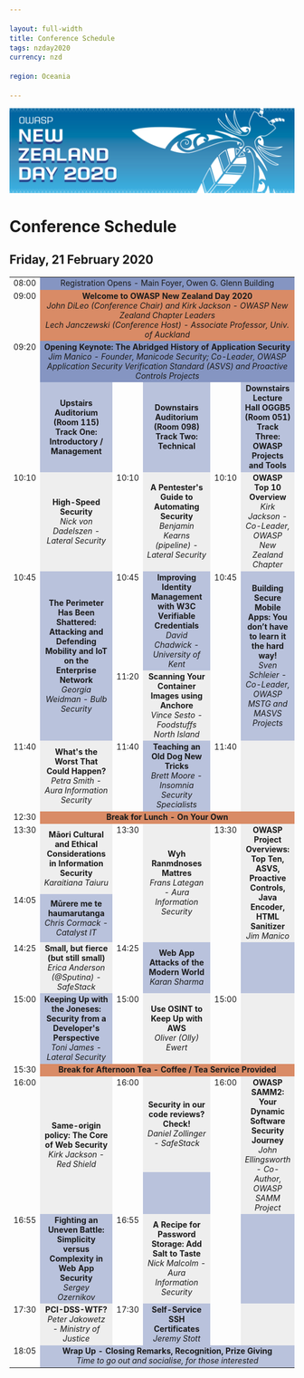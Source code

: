```yaml
---

layout: full-width
title: Conference Schedule
tags: nzday2020
currency: nzd

region: Oceania

---
```


![Conference Web Banner](../assets/images/Web_Banner-OWASP_NZ_Day_2020.jpg)

# Conference Schedule

## Friday, 21 February 2020

<table width="100%">
  <tr>
    <td style="width: 8%; vertical-align: top; text-align: right;">08:00</td>
    <td colspan="5" style="background-color: #8595C2; text-align: center;">Registration Opens - Main Foyer, Owen G. Glenn Building</td>
  </tr>
  <tr>
    <td valign="top" align="right">09:00</td>
    <td colspan="5" style="background-color: #D98B66; text-align: center;"><b>Welcome to OWASP New Zealand Day 2020</b><br /><i>John DiLeo (Conference Chair) and Kirk Jackson - OWASP New Zealand Chapter Leaders<br />Lech Janczewski (Conference Host) - Associate Professor, Univ. of Auckland</i></td>
  </tr>
  <tr>
    <td valign="top" align="right">09:20</td>
    <td colspan="5" style="background-color: #8595C2; text-align: center;"><b>Opening Keynote: The Abridged History of Application Security</b><br /><i>Jim Manico - Founder, Manicode Security; Co-Leader, OWASP Application Security Verification Standard (ASVS) and Proactive Controls Projects</i></td>
  </tr>
  <tr>
    <td width="8%" valign="top" align="right">&nbsp;</td>
    <td style="background-color: #B9C2DC; text-align: center" width="29%"><strong>Upstairs Auditorium (Room 115)<br />Track One: Introductory / Management</strong></td>
    <td width="8%" valign="top" align="right">&nbsp;</td>
    <td style="background-color: #B9C2DC; text-align: center" width="29%"><strong>Downstairs Auditorium (Room 098)<br />Track Two: Technical</strong></td>
    <td width="8%" valign="top" align="right">&nbsp;</td>
    <td style="background-color: #B9C2DC; text-align: center"><strong>Downstairs Lecture Hall OGGB5 (Room 051)<br />Track Three: OWASP Projects and Tools</strong></td>
  </tr>
  <tr>
    <td valign="top" align="right">10:10</td>
    <td style="background-color: #EEE; text-align: center"><strong>High-Speed Security</strong><br /><em>Nick von Dadelszen - Lateral Security</em></td>
    <td valign="top" align="right">10:10</td>
    <td style="background-color: #EEE; text-align: center"><strong>A Pentester's Guide to Automating Security</strong><br /><em>Benjamin Kearns (pipeline) - Lateral Security</em></td>
    <td valign="top" align="right">10:10</td>
    <td style="background-color: #EEE; text-align: center"><strong>OWASP Top 10 Overview</strong><br /><em>Kirk Jackson - Co-Leader, OWASP New Zealand Chapter</em></td>
  </tr>
  <tr>
    <td valign="top" align="right">10:45</td>
    <td style="background-color: #B9C2DC; text-align: center" rowspan="2"><strong>The Perimeter Has Been Shattered: Attacking and Defending Mobility and IoT on the Enterprise Network</strong><br /><em>Georgia Weidman - Bulb Security</em></td>
    <td valign="top" align="right">10:45</td>
    <td style="background-color: #B9C2DC; text-align: center"><strong>Improving Identity Management with W3C Verifiable Credentials</strong><br /><em>David Chadwick - University of Kent</em></td>
    <td valign="top" align="right">10:45</td>
    <td style="background-color: #B9C2DC; text-align: center" rowspan="2"><strong>Building Secure Mobile Apps: You don’t have to learn it the hard way!</strong><br /><em>Sven Schleier - Co-Leader, OWASP MSTG and MASVS Projects</em></td>
  </tr>
  <tr>
    <td valign="top" align="right">&nbsp;</td>
    <td valign="top" align="right">11:20</td>
    <td style="background-color: #EEE; text-align: center"><strong>Scanning Your Container Images using Anchore</strong><br /><em>Vince Sesto - Foodstuffs North Island</em></td>
    <td valign="top" align="right">&nbsp;</td>
  </tr>
  <tr>
    <td valign="top" align="right">11:40</td>
    <td style="background-color: #EEE; text-align: center"><strong>What's the Worst That Could Happen?</strong><br /><em>Petra Smith - Aura Information Security</em></td>
    <td valign="top" align="right">11:40</td>
    <td style="background-color: #B9C2DC; text-align: center"><strong>Teaching an Old Dog New Tricks</strong><br /><em>Brett Moore - Insomnia Security Specialists</em></td>
    <td valign="top" align="right">11:40</td>
    <td style="background-color: #EEE; text-align: center">&nbsp;</td>
  </tr>
 <tr>
    <td valign="top" align="right">12:30</td>
    <td colspan="5" style="background-color: #D98B66; text-align: center"><b>Break for Lunch - On Your Own</b></td>
  </tr>
  <tr>
    <td valign="top" align="right">13:30</td>
    <td style="background-color: #EEE; text-align: center"><strong>Māori Cultural and Ethical Considerations in Information Security</strong><br /><em>Karaitiana Taiuru</em></td>
    <td rowspan="2" valign="top" align="right">13:30</td>
    <td rowspan="2" style="background-color: #EEE; text-align: center"><strong>Wyh Ranmdnoses Mattres</strong><br /><em>Frans Lategan - Aura Information Security</em></td>
    <td rowspan="2" valign="top" align="right">13:30</td>
    <td rowspan="2" style="background-color: #EEE; text-align: center"><strong>OWASP Project Overviews: Top Ten, ASVS, Proactive Controls, Java Encoder, HTML Sanitizer</strong><br /><em>Jim Manico</em></td>
  </tr>
  <tr>
    <td valign="top" align="right">14:05</td>
    <td style="background-color: #B9C2DC; text-align: center"><strong>Mūrere me te haumarutanga</strong><br /><em>Chris Cormack - Catalyst IT</em></td>
  </tr>
  <tr>
    <td valign="top" align="right">14:25</td>
    <td style="background-color: #EEE; text-align: center">
      <strong>Small, but fierce (but still small)</strong>  
      <br />  
      <em>Erica Anderson (@Sputina) - SafeStack</em>
    </td>
    <td valign="top" align="right">14:25</td>
    <td style="background-color: #B9C2DC; text-align: center"><strong>Web App Attacks of the Modern World</strong><br /><em>Karan Sharma</em></td>
    <td valign="top" align="right">&nbsp;</td>
    <td style="background-color: #B9C2DC; text-align: center">&nbsp;</td>
  </tr>
  <tr>
    <td valign="top" align="right">15:00</td>
    <td style="background-color: #B9C2DC; text-align: center"><strong>Keeping Up with the Joneses: Security from a Developer's Perspective</strong><br /><em>Toni James - Lateral Security</em></td>
    <td valign="top" align="right">15:00</td>
    <td style="background-color: #EEE; text-align: center"><strong>Use OSINT to Keep Up with AWS</strong><br /><em>Oliver (Olly) Ewert</em></td>
    <td valign="top" align="right">15:00</td>
    <td style="background-color: #EEE; text-align: center">&nbsp;</td>
  </tr>
  <tr>
    <td valign="top" align="right">15:30</td>
    <td colspan="5" style="background-color: #D98B66; text-align: center"><b>Break for Afternoon Tea - Coffee / Tea Service Provided</b></td>
  </tr>
  <tr>
    <td valign="top" align="right" rowspan="2">16:00</td>
    <td style="background-color: #EEE; text-align: center" rowspan="2"><strong>Same-origin policy: The Core of Web Security</strong><br /><em>Kirk Jackson - Red Shield</em></td>
    <td valign="top" align="right">16:00</td>
    <td style="background-color: #EEE; text-align: center"><strong>Security in our code reviews? Check!</strong><br /><em>Daniel Zollinger - SafeStack</em></td>
    <td valign="top" align="right" rowspan="2">16:00</td>
    <td style="background-color: #EEE; text-align: center" rowspan="2"><strong>OWASP SAMM2: Your Dynamic Software Security Journey</strong><br /><em>John Ellingsworth - Co-Author, OWASP SAMM Project</em></td>
  </tr>

  <tr>
    <td valign="top" align="right">&nbsp;</td>
    <td style="background-color: #B9C2DC; text-align: center">&nbsp;<br />&nbsp;</td>
  </tr>
  <tr>
    <td valign="top" align="right">16:55</td>
    <td style="background-color: #B9C2DC; text-align: center"><strong>Fighting an Uneven Battle: Simplicity versus Complexity in Web App Security</strong><br /><em>Sergey Ozernikov</em></td>
    <td valign="top" align="right">16:55</td>
    <td style="background-color: #EEE; text-align: center"><strong>A Recipe for Password Storage: Add Salt to Taste</strong><br /><em>Nick Malcolm - Aura Information Security</em></td>
    <td valign="top" align="right">&nbsp;</td>
    <td style="background-color: #B9C2DC; text-align: center">&nbsp;</td>
  </tr>
  <tr>
    <td valign="top" align="right">17:30</td>
    <td style="background-color: #EEE; text-align: center"><strong>PCI-DSS-WTF?</strong><br /><em>Peter Jakowetz - Ministry of Justice</em></td>
    <td valign="top" align="right">17:30</td>
    <td style="background-color: #B9C2DC; text-align: center"><strong>Self-Service SSH Certificates</strong><br /><em>Jeremy Stott</em></td>
    <td valign="top" align="right">&nbsp;</td>
    <td style="background-color: #EEE; text-align: center">&nbsp;</td>
  </tr>
  <tr>
    <td valign="top" align="right">18:05</td>
    <td colspan="5" style="background-color: #B9C2DC; text-align: center"><b>Wrap Up - Closing Remarks, Recognition, Prize Giving</b><br /><i>Time to go out and socialise, for those interested</i><br /></td>
<!--
      [[Media:20200221--DiLeo-Closing_Session.pdf|Slides (PDF, 6.0 MB)]]
-->
  </tr>
</table>
